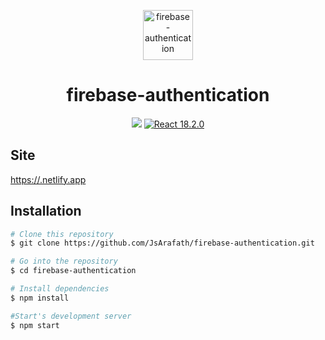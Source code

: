 <p align="center">
    <a href="https://firebase-authentication.netlify.app" target="_blank"><img src="https://firebase-authentication.netlify.app/logo.png" alt="firebase-authentication" title="firebase-authentication" width="80"></a>
</p>
<h1 align="center">firebase-authentication</h1>

<p align="center">
    <a href="https://.netlify.app"><img src="https://api.netlify.com/api/v1/badges/a8cf3721-eff0-429c-a4b1-54927c475531/deploy-status"/></a>
    <a href="https://reactjs.org/"><img src="https://img.shields.io/badge/React-18.2.0-blue" alt="React 18.2.0"></a>
</p>

## Site

[https://.netlify.app](https://.netlify.app)


## Installation

```bash
# Clone this repository
$ git clone https://github.com/JsArafath/firebase-authentication.git

# Go into the repository
$ cd firebase-authentication

# Install dependencies
$ npm install

#Start's development server
$ npm start
```
